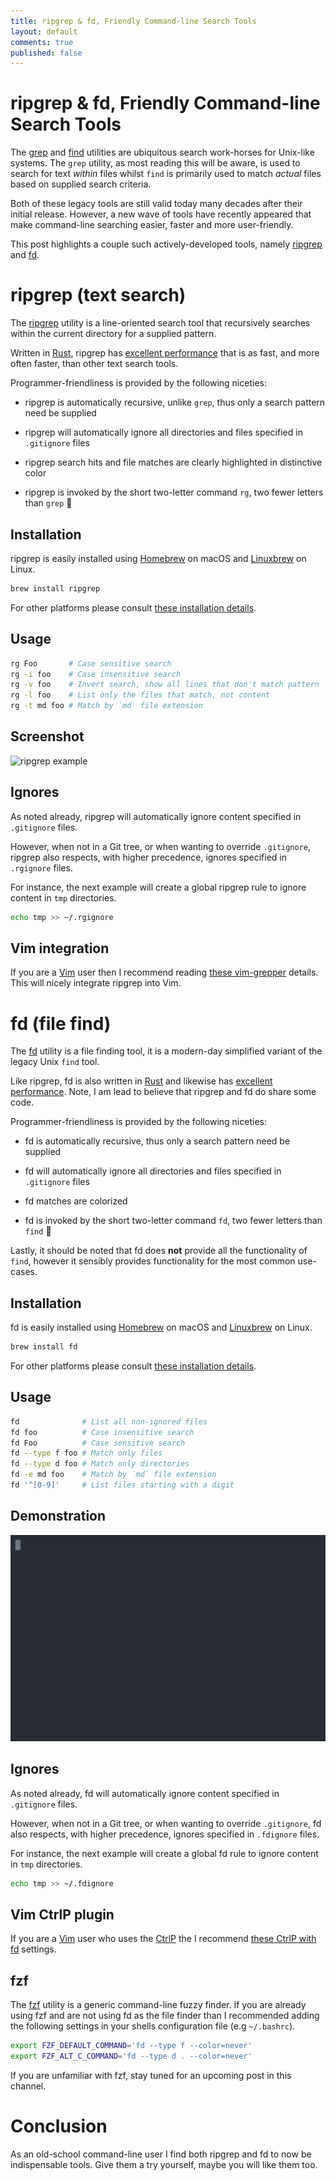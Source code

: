 ```yaml
---
title: ripgrep & fd, Friendly Command-line Search Tools
layout: default
comments: true
published: false
---
```


ripgrep & fd, Friendly Command-line Search Tools
================================================

The [grep](https://en.wikipedia.org/wiki/Grep) and
[find](https://en.wikipedia.org/wiki/Find_(Unix)) utilities are ubiquitous
search work-horses for Unix-like systems. The `grep` utility, as most reading
this will be aware, is used to search for text *within* files whilst `find` is
primarily used to match *actual* files based on supplied search criteria.

Both of these legacy tools are still valid today many decades after their
initial release. However, a new wave of tools have recently appeared that make
command-line searching easier, faster and more user-friendly.

This post highlights a couple such actively-developed tools, namely
[ripgrep](https://github.com/BurntSushi/ripgrep) and
[fd](https://github.com/sharkdp/fd).

**ripgrep** (text search)
=========================

The [ripgrep](https://github.com/BurntSushi/ripgrep) utility is a line-oriented
search tool that recursively searches within the current directory for a supplied
pattern.

Written in [Rust](https://www.rust-lang.org), ripgrep has [excellent
performance](https://blog.burntsushi.net/ripgrep) that is as fast, and more
often faster, than other text search tools.

Programmer-friendliness is provided by the following niceties:

- ripgrep is automatically recursive, unlike `grep`, thus only a search pattern
	need be supplied

- ripgrep will automatically ignore all directories and files specified in
	`.gitignore` files

- ripgrep search hits and file matches are clearly highlighted in distinctive
	color

- ripgrep is invoked by the short two-letter command `rg`, two fewer letters
    than `grep` :tada:

Installation
------------

ripgrep is easily installed using [Homebrew](https://brew.sh) on macOS and
 [Linuxbrew](http://linuxbrew.sh) on Linux.

```sh
brew install ripgrep
```

For other platforms please consult [these installation
details](https://github.com/BurntSushi/ripgrep#installation).

Usage
-----

```sh
rg Foo       # Case sensitive search
rg -i foo    # Case insensitive search
rg -v foo    # Invert search, show all lines that don't match pattern
rg -l foo    # List only the files that match, not content
rg -t md foo # Match by `md` file extension
```

Screenshot
----------

![ripgrep example](http://burntsushi.net/stuff/ripgrep1.png "ripgrep example")


Ignores
-------

As noted already, ripgrep will automatically ignore content specified in
`.gitignore` files.

However, when not in a Git tree, or when wanting to override `.gitignore`,
ripgrep also respects, with higher precedence, ignores specified in `.rgignore`
files.

For instance, the next example will create a global ripgrep rule to ignore
content in `tmp` directories.

```sh
echo tmp >> ~/.rgignore
```

Vim integration
---------------

If you are a [Vim](https://www.vim.org) user then I recommend reading
[these vim-grepper](https://bluz71.github.io/2017/05/21/vim-plugins-i-like.html#vim-grepper)
details. This will nicely integrate ripgrep into Vim.

**fd** (file find)
==================

The [fd](https://github.com/sharkdp/fd) utility is a file finding tool, it is a
modern-day simplified variant of the legacy Unix `find` tool.

Like ripgrep, fd is also written in [Rust](https://www.rust-lang.org) and
likewise has [excellent performance](https://github.com/sharkdp/fd#benchmark).
Note, I am lead to believe that ripgrep and fd do share some code.

Programmer-friendliness is provided by the following niceties:

- fd is automatically recursive, thus only a search pattern need be supplied

- fd will automatically ignore all directories and files specified in
	`.gitignore` files

- fd matches are colorized

- fd is invoked by the short two-letter command `fd`, two fewer letters
    than `find` :tada:

Lastly, it should be noted that fd does **not** provide all the functionality
of `find`, however it sensibly provides functionality for the most common
use-cases.

Installation
------------

fd is easily installed using [Homebrew](https://brew.sh) on macOS and
 [Linuxbrew](http://linuxbrew.sh) on Linux.

```sh
brew install fd
```

For other platforms please consult [these installation
details](https://github.com/sharkdp/fd#installation).

Usage
-----

```sh
fd              # List all non-ignored files
fd foo          # Case insensitive search
fd Foo          # Case sensitive search
fd --type f foo # Match only files
fd --type d foo # Match only directories
fd -e md foo    # Match by `md` file extension
fd '^[0-9]'     # List files starting with a digit
```

Demonstration
-------------

![fd example](https://github.com/sharkdp/fd/raw/master/doc/screencast.svg?sanitize=true "fd example")


Ignores
-------

As noted already, fd will automatically ignore content specified in
`.gitignore` files.

However, when not in a Git tree, or when wanting to override `.gitignore`,
fd also respects, with higher precedence, ignores specified in `.fdignore`
files.

For instance, the next example will create a global fd rule to ignore
content in `tmp` directories.

```sh
echo tmp >> ~/.fdignore
```

Vim CtrlP plugin
----------------

If you are a [Vim](https://www.vim.org) user who uses the
[CtrlP](https://github.com/ctrlpvim/ctrlp.vim) the I recommend [these CtrlP
with fd](https://bluz71.github.io/2017/05/21/vim-plugins-i-like.html#ctrlp)
settings.

fzf
---

The [fzf](https://github.com/junegunn/fzf) utility is a generic command-line
fuzzy finder. If you are already using fzf and are not using fd as the file
finder than I recommended adding the following settings in your shells
configuration file (e.g `~/.bashrc`).

```sh
export FZF_DEFAULT_COMMAND='fd --type f --color=never'
export FZF_ALT_C_COMMAND='fd --type d . --color=never'
```

If you are unfamiliar with fzf, stay tuned for an upcoming post in this
channel.

Conclusion
==========

As an old-school command-line user I find both ripgrep and fd to now be
indispensable tools. Give them a try yourself, maybe you will like them too.
